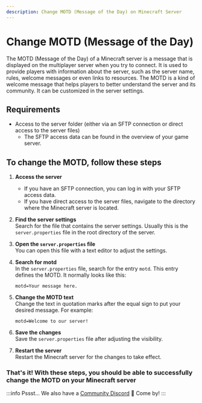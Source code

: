 ```yaml
---
description: Change MOTD (Message of the Day) on Minecraft Server
---
```


# Change MOTD (Message of the Day)

The MOTD (Message of the Day) of a Minecraft server is a message that is displayed on the multiplayer server when you try to connect. It is used to provide players with information about the server, such as the server name, rules, welcome messages or even links to resources. The MOTD is a kind of welcome message that helps players to better understand the server and its community. It can be customized in the server settings.

## Requirements

- Access to the server folder (either via an SFTP connection or direct access to the server files)
    - The SFTP access data can be found in the overview of your game server.

## To change the MOTD, follow these steps

1. <b>Access the server</b>
    - If you have an SFTP connection, you can log in with your SFTP access data.
    - If you have direct access to the server files, navigate to the directory where the Minecraft server is located.

2. <b>Find the server settings</b><br>
    Search for the file that contains the server settings. Usually this is the `server.properties` file in the root directory of the server.

3. <b>Open the `server.properties` file</b><br>
    You can open this file with a text editor to adjust the settings.

4. <b>Search for motd</b><br>
    In the `server.properties` file, search for the entry `motd`. This entry defines the MOTD. It normally looks like this:

    ```
    motd=Your message here.
    ```

5. <b>Change the MOTD text</b><br>
    Change the text in quotation marks after the equal sign to put your desired message. For example:

    ```
    motd=Welcome to our server!
    ```

6. <b>Save the changes</b><br>
    Save the `server.properties` file after adjusting the visibility.

7. <b>Restart the server</b><br>
    Restart the Minecraft server for the changes to take effect.

### That's it! With these steps, you should be able to successfully change the MOTD on your Minecraft server

:::info
Pssst... We also have a [Community Discord](https://discord.emeraldhost.de/) 🤫 Come by!
:::
